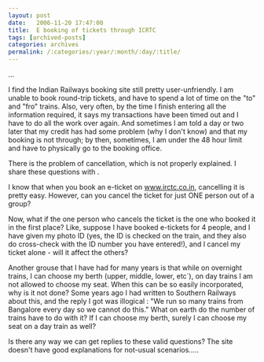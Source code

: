 ```yaml
---
layout: post
date:	2006-11-20 17:47:00
title:  E booking of tickets through ICRTC
tags: [archived-posts]
categories: archives
permalink: /:categories/:year/:month/:day/:title/
---
```

...

I find the Indian Railways booking site still pretty user-unfriendly. I am unable to book round-trip tickets, and have to spend a lot of time on the "to" and "fro" trains. Also, very often, by the time I finish entering all the information required, it says my transactions have been timed out and I have to do all the work over again. And sometimes I am told a day or two later that my credit has had some problem (why I don't know) and that my booking is not through; by then, sometimes, I am under the 48 hour limit and have to physically go to the booking office.

There is the problem of cancellation, which is not properly explained. I share these questions with <LJ user="vyshnavi">.

I know that when you book an e-ticket on www.irctc.co.in, cancelling it is pretty easy. However, can you cancel the ticket for just ONE person out of a group?

Now, what if the one person who cancels the ticket is the one who booked it in the first place? Like, suppose I have booked e-tickets for 4 people, and I have given my photo ID (yes, the ID is checked on the train, and they also do cross-check with the ID number you have entered!), and I cancel my ticket alone - will it affect the others?


Another grouse that I have had for many years is that while on overnight trains, I can choose my berth (upper, middle, lower, etc`), on day trains I am not allowed to choose my seat. When this can be so easily incorporated, why is it not done? Some years ago I had written to Southern Railways about this, and the reply I got was illogical : "We run so many trains from Bangalore every day so we cannot do this." What on earth do the number of trains have to do with it? If I can choose my berth, surely I can choose my seat on a day train as well?


Is there any way we can get replies to these valid questions? The site doesn't have good explanations for not-usual scenarios.....
